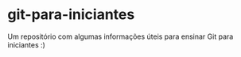 # git-para-iniciantes
Um repositório com algumas informações úteis para ensinar Git para iniciantes :)
